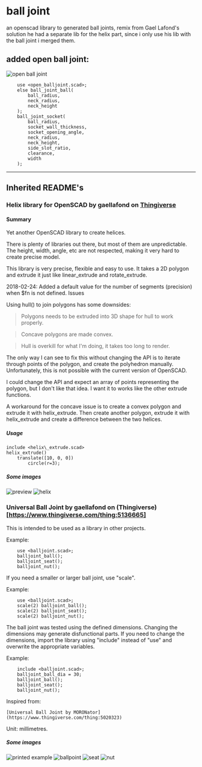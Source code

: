 # ball joint
an openscad library to generated ball joints, remix from  Gael Lafond's solution
he had a separate lib for the helix part, since i only use his lib with the ball joint i merged them.

## added open ball joint:
![open ball joint](images/open_balljoint.png)
```
    use <open_balljoint.scad>;
    else ball_joint_ball(
        ball_radius,
        neck_radius,
        neck_height
    );
    ball_joint_socket(
        ball_radius,
        socket_wall_thickness,
        socket_opening_angle,
        neck_radius,
        neck_height,
        side_slot_ratio, 
        clearance,
        width
    );
```
***

## Inherited README's
### Helix library for OpenSCAD by gaellafond on [Thingiverse](https://www.thingiverse.com/thing:2200395)

#### Summary

Yet another OpenSCAD library to create helices.

There is plenty of libraries out there, but most of them are unpredictable. The height, width, angle, etc are not respected, making it very hard to create precise model.

This library is very precise, flexible and easy to use. It takes a 2D polygon and extrude it just like linear\_extrude and rotate\_extrude.

2018-02-24: Added a default value for the number of segments (precision) when $fn is not defined.
Issues

Using hull() to join polygons has some downsides:

>   Polygons needs to be extruded into 3D shape for hull to work properly.

>   Concave polygons are made convex.

>   Hull is overkill for what I'm doing, it takes too long to render.

The only way I can see to fix this without changing the API is to iterate through points of the polygon, and create the polyhedron manually. Unfortunately, this is not possible with the current version of OpenSCAD.

I could change the API and expect an array of points representing the polygon, but I don't like that idea. I want it to works like the other extrude functions.

A workaround for the concave issue is to create a convex polygon and extrude it with helix\_extrude. Then create another polygon, extrude it with helix\_extrude and create a difference between the two helices.

##### Usage

```
include <helix\_extrude.scad>
helix_extrude()
    translate([10, 0, 0])
        circle(r=3);
```

##### Some images

![preview](images/preview.png)
![helix](images/1b61541ca7d8fa809aed0ca6f8fdbb9e.png)




### Universal Ball Joint by gaellafond on (Thingiverse)[https://www.thingiverse.com/thing:5136665]

This is intended to be used as a library in other projects.

Example:

```
    use <balljoint.scad>;
    balljoint_ball();
    balljoint_seat();
    balljoint_nut();
```

If you need a smaller or larger ball joint, use "scale".

Example:

```
    use <balljoint.scad>;
    scale(2) balljoint_ball();
    scale(2) balljoint_seat();
    scale(2) balljoint_nut();
```

The ball joint was tested using the defined dimensions. Changing the dimensions may generate disfunctional parts. If you need to change the dimensions, import the library using "include" instead of "use" and overwrite the appropriate variables.

Example:

```
    include <balljoint.scad>;
    balljoint_ball_dia = 30;
    balljoint_ball();
    balljoint_seat();
    balljoint_nut();
```

Inspired from:

    [Universal Ball Joint by MORONator](https://www.thingiverse.com/thing:5020323)

Unit: millimetres.

##### Some images

![printed example](images/2021-11-14.jpg)
![ballpoint](images/balljoint_demo_ball.png)
![seat](images/balljoint_demo_seat.png)
![nut](images/balljoint_demo_nut.png)
